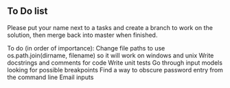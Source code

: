 ## To Do list

Please put your name next to a tasks and create a branch to work on the
solution, then merge back into master when finished.

To do (in order of importance):
Change file paths to use os.path.join(dirname, filename) so it will work on
    windows and unix
Write docstrings and comments for code
Write unit tests
Go through input models looking for possible breakpoints
Find a way to obscure password entry from the command line
Email inputs